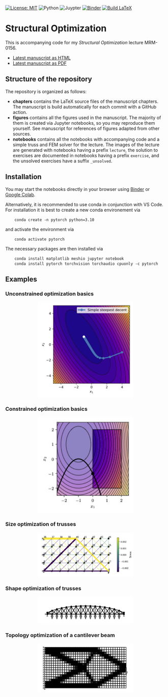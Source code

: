 [![License: MIT](https://img.shields.io/badge/License-MIT-yellow.svg)](https://opensource.org/licenses/MIT)
![Python](https://img.shields.io/badge/-Python-4B8BBE?&logo=Python&logoColor=fff)
![Juypter](https://img.shields.io/badge/-Jupyter-F37626?&logo=Jupyter&logoColor=fff)
[![Binder](https://mybinder.org/badge_logo.svg)](https://mybinder.org/v2/gh/meyer-nils/structural_optimization_exercise/HEAD)
[![Build LaTeX](https://github.com/meyer-nils/structural_optimization/actions/workflows/main.yml/badge.svg?branch=main)](https://github.com/meyer-nils/structural_optimization/actions/workflows/main.yml)

# Structural Optimization
This is accompanying code for my *Structural Optimization* lecture MRM-0156. 

- [Latest manuscript as HTML](https://meyer-nils.github.io/structural_optimization/)
- [Latest manuscript as PDF](https://github.com/meyer-nils/structural_optimization/releases/download/v1.0.0/structural_optimization.pdf)

## Structure of the repository
The repository is organized as follows: 

- **chapters** contains the LaTeX source files of the manuscript chapters. The manuscript is build automatically for each commit with a GitHub action.
- **figures** contains all the figures used in the manuscript. The majority of them is created via Jupyter notebooks, so you may reproduce them yourself. See manuscript for references of figures adapted from other sources. 
- **notebooks** contains all the notebooks with accompanying code and a simple truss and FEM solver for the lecture. The images of the lecture are generated with notebooks having a prefix `lecture`, the solution to exercises are documented in notebooks having a prefix `exercise`, and the unsolved exercises have a suffix `_unsolved`. 

## Installation
You may start the notebooks directly in your browser using [Binder](https://mybinder.org/v2/gh/meyer-nils/structural_optimization_exercise/HEAD) or [Google Colab](https://colab.research.google.com/). 

Alternatively, it is recommended to use conda in conjunction with VS Code. For installation it is best to create a new conda environement via
```
    conda create -n pytorch python=3.10
```
and activate the environment via
```
    conda activate pytorch
``` 

The necessary packages are then installed via
```
    conda install matplotlib meshio jupyter notebook
    conda install pytorch torchvision torchaudio cpuonly -c pytorch
```

## Examples

### Unconstrained optimization basics
<p align="center">
  <img width="300" src="figures/simple_decent.png">
</p>

### Constrained optimization basics
<p align="center">
  <img width="300" src="figures/separable_example.png">
</p>

### Size optimization of trusses
<p align="center">
  <img width="300" src="figures/large_truss_size_optimized.png">
</p>

### Shape optimization of trusses
<p align="center">
  <img width="300" src="figures/bridge_shape_optimized.png">
</p>

### Topology optimization of a cantilever beam
<p align="center">
  <img width="300" src="figures/cantilever_fem_optimized_binary_filtered.png">
</p>

